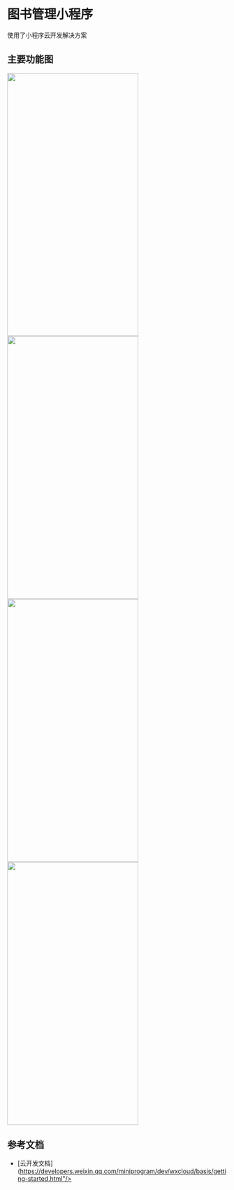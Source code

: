 # 图书管理小程序

使用了小程序云开发解决方案

## 主要功能图

<img width="300" height="600" src="https://github.com/coco-hu/mini-book-system/blob/master/app_images/search_page.jpeg"/> <img width="300" height="600" src="https://github.com/coco-hu/mini-book-system/blob/master/app_images/detail.jpeg"/> <img width="300" height="600" src="https://github.com/coco-hu/mini-book-system/blob/master/app_images/login_page.png"/> <img width="300" height="600" src="https://github.com/coco-hu/mini-book-system/blob/master/app_images/my_page.jpeg"/>

## 参考文档

- [云开发文档](https://developers.weixin.qq.com/miniprogram/dev/wxcloud/basis/getting-started.html"/>

